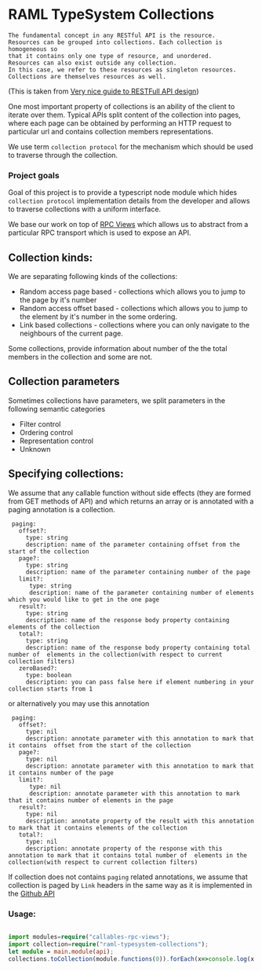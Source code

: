 # RAML TypeSystem Collections


```
The fundamental concept in any RESTful API is the resource. 
Resources can be grouped into collections. Each collection is homogeneous so 
that it contains only one type of resource, and unordered.
Resources can also exist outside any collection. 
In this case, we refer to these resources as singleton resources. 
Collections are themselves resources as well.
```
(This is taken from [Very nice guide to RESTFull API design](http://restful-api-design.readthedocs.io/en/latest/resources.html))


One most important property of collections is an ability of the client to iterate over them. Typical APIs split content of the collection into pages, where each page can be obtained by performing
an HTTP request to particular url and contains collection members representations. 

We use term `collection protocol` for the mechanism which should be used to traverse through the collection.


### Project goals
Goal of this project is to provide a typescript node module which hides `collection protocol` implementation details from the developer and allows to traverse collections with a uniform interface.

We base our work on top of [RPC Views](https://github.com/callables/callables-rpc-views) which allows us to abstract from a particular RPC transport which is used to expose an API.

## Collection kinds:

We are separating following kinds of the collections:

* Random access page based - collections which allows you to jump to the page by it's number 
* Random access offset based - collections which allows you to jump to the element by it's number in the some ordering. 
* Link based collections - collections where you can only navigate to the neighbours of the current page.

Some collections, provide information about number of the the total members in the collection and some are not.

## Collection parameters

Sometimes collections have parameters, we split parameters in the following semantic categories 
 
 * Filter control  
 * Ordering control
 * Representation control
 * Unknown


## Specifying collections:

We assume that any callable function without side effects (they are formed from GET methods of API) and which returns an array
or is annotated with a paging annotation is a collection.

```raml 
 paging:
   offset?: 
     type: string  
     description: name of the parameter containing offset from the start of the collection
   page?: 
     type: string
     description: name of the parameter containing number of the page
   limit?: 
      type: string
      description: name of the parameter containing number of elements which you would like to get in the one page
   result?: 
     type: string
     description: name of the response body property containing elements of the collection
   total?: 
     type: string  
     description: name of the response body property containing total number of  elements in the collection(with respect to current collection filters)       
   zeroBased?: 
     type: boolean
     description: you can pass false here if element numbering in your collection starts from 1
```

or alternatively you may use this annotation

```raml 
 paging:
   offset?: 
     type: nil  
     description: annotate parameter with this annotation to mark that it contains  offset from the start of the collection
   page?: 
     type: nil
     description: annotate parameter with this annotation to mark that it contains number of the page
   limit?: 
      type: nil
      description: annotate parameter with this annotation to mark that it contains number of elements in the page
   result?: 
     type: nil
     description: annotate property of the result with this annotation to mark that it contains elements of the collection
   total?: 
     type: nil  
     description: annotate property of the response with this annotation to mark that it contains total number of  elements in the collection(with respect to current collection filters)       
```


If collection does not contains `paging` related annotations, we assume that collection is paged by `Link` headers
in the same way as it is implemented in the [Github API](https://developer.github.com/v3/guides/traversing-with-pagination/)




### Usage:

```typescript

import modules=require("callables-rpc-views");
import collection=require("raml-typesystem-collections");
let module = main.module(api);
collections.toCollection(module.functions(0)).forEach(x=>console.log(x.title());

```
